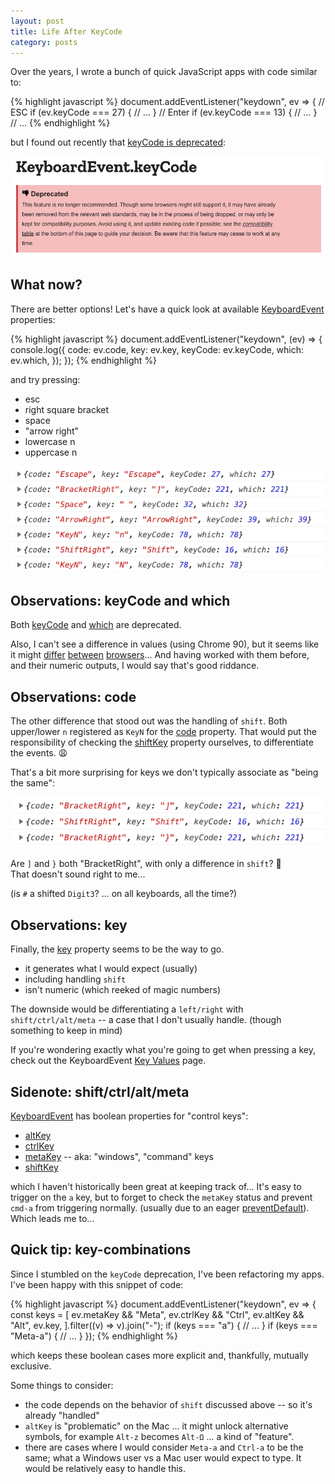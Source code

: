 ```yaml
---
layout: post
title: Life After KeyCode
category: posts
---
```

Over the years, I wrote a bunch of quick JavaScript apps with code similar to:

{% highlight javascript %}
document.addEventListener("keydown", ev => {
  // ESC
  if (ev.keyCode === 27) {
     // ...
  }
  // Enter
  if (ev.keyCode === 13) {
     // ...
  }
  // ...
{% endhighlight %}

but I found out recently that [keyCode is deprecated](https://developer.mozilla.org/en-US/docs/Web/API/KeyboardEvent/keyCode):

![deprecation warning from MDN](/assets/keycode/keycode-deprecated.png)

## What now?

There are better options! Let's have a quick look at available [KeyboardEvent](https://developer.mozilla.org/en-US/docs/Web/API/KeyboardEvent) properties:

{% highlight javascript %}
document.addEventListener("keydown", (ev) => {
  console.log({
    code: ev.code,
    key: ev.key,
    keyCode: ev.keyCode,
    which: ev.which,
  });
});
{% endhighlight %}

and try pressing:

- esc
- right square bracket
- space
- "arrow right"
- lowercase n
- uppercase n

![screenshot of keydown properties](/assets/keycode/event-log.png)

## Observations: keyCode and which

Both [keyCode](https://developer.mozilla.org/en-US/docs/Web/API/KeyboardEvent/keyCode)
and [which](https://developer.mozilla.org/en-US/docs/Web/API/KeyboardEvent/which)
are deprecated.

Also, I can't see a difference in values (using Chrome 90), but it seems like it might
[differ](https://stackoverflow.com/questions/4471582/keycode-vs-which/4471635)
[between](https://thisthat.dev/key-vs-key-code-vs-which/)
[browsers](https://stackoverflow.com/questions/19249351/what-is-the-difference-between-e-keycode-and-e-which)...
And having worked with them before, and their numeric outputs, I would say that's good riddance.

## Observations: code

The other difference that stood out was the handling of `shift`. Both
upper/lower `n` registered as `KeyN` for the [code](https://developer.mozilla.org/en-US/docs/Web/API/KeyboardEvent/code)
property. That would put the responsibility of checking the [shiftKey](https://developer.mozilla.org/en-US/docs/Web/API/KeyboardEvent/shiftKey)
property ourselves, to differentiate the events. 😩

That's a bit more surprising for keys we don't typically associate as "being the same":

![bracket, but not curly bracket...](/assets/keycode/bracketRight.png)

Are `]` and `}` both "BracketRight", with only a difference in `shift`? 🤔  
That doesn't sound right to me...

(is `#` a shifted `Digit3`? ... on all keyboards, all the time?)

## Observations: key

Finally, the [key](https://developer.mozilla.org/en-US/docs/Web/API/KeyboardEvent/key) property seems to be the way to go.

- it generates what I would expect (usually)
- including handling `shift`
- isn't numeric (which reeked of magic numbers)

The downside would be differentiating a `left/right` with `shift/ctrl/alt/meta` -- a case that I don't usually handle. (though something to keep in mind)

If you're wondering exactly what you're going to get when pressing a key, check out the KeyboardEvent [Key Values](https://developer.mozilla.org/en-US/docs/Web/API/KeyboardEvent/key/Key_Values) page.

## Sidenote: shift/ctrl/alt/meta

[KeyboardEvent](https://developer.mozilla.org/en-US/docs/Web/API/KeyboardEvent) has boolean properties for "control keys":

- [altKey](https://developer.mozilla.org/en-US/docs/Web/API/KeyboardEvent/altKey)
- [ctrlKey](https://developer.mozilla.org/en-US/docs/Web/API/KeyboardEvent/ctrlKey)
- [metaKey](https://developer.mozilla.org/en-US/docs/Web/API/KeyboardEvent/metaKey) -- aka: "windows", "command" keys
- [shiftKey](https://developer.mozilla.org/en-US/docs/Web/API/KeyboardEvent/shiftKey)

which I haven't historically been great at keeping track of... It's easy to trigger on the `a` key, but to forget to check the `metaKey` status and prevent `cmd-a` from triggering normally. (usually due to an eager [preventDefault](https://developer.mozilla.org/en-US/docs/Web/API/Event/preventDefault)). Which leads me to...

## Quick tip: key-combinations

Since I stumbled on the `keyCode` deprecation, I've been refactoring my apps. I've been happy with this snippet of code:

{% highlight javascript %}
document.addEventListener("keydown", ev => {
  const keys = [
    ev.metaKey && "Meta",
    ev.ctrlKey && "Ctrl",
    ev.altKey && "Alt",
    ev.key,
  ].filter((v) => v).join("-");
  if (keys === "a") {
     // ...
  }
  if (keys === "Meta-a") {
     // ...
  }
});
{% endhighlight %}

which keeps these boolean cases more explicit and, thankfully, mutually exclusive.

Some things to consider:

- the code depends on the behavior of `shift` discussed above -- so it's already "handled"
- `altKey` is "problematic" on the Mac ... it might unlock alternative symbols, for example `Alt-z` becomes `Alt-Ω` ... a kind of "feature".
- there are cases where I would consider `Meta-a` and `Ctrl-a` to be the same; what a Windows user vs a Mac user would expect to type. It would be relatively easy to handle this.

